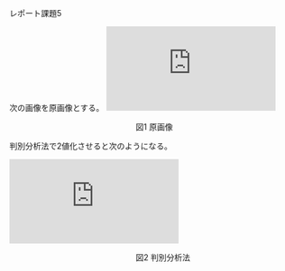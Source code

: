  レポート課題5
 
 次の画像を原画像とする。
 ![原画像](http://www.fastpic.jp/images.php?file=2081573947.jpg)

　　　　　　　　　　　　　　　　図1 原画像
 
 判別分析法で2値化させると次のようになる。

 ![画像](http://www.fastpic.jp/images.php?file=0784629392.jpg)

　　　　　　　　　　　　　　　　図2 判別分析法
